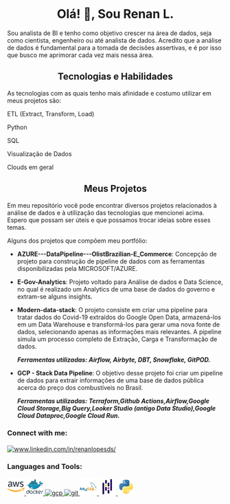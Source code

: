 <h1 align="center">Olá! 👋, Sou Renan L.</h1>
Sou analista de BI e tenho como objetivo crescer na área de dados, seja como cientista, engenheiro ou até analista de dados. Acredito que a análise de dados é fundamental para a tomada de decisões assertivas, e é por isso que busco me aprimorar cada vez mais nessa área.

<h2 align="center">Tecnologias e Habilidades</h2>
As tecnologias com as quais tenho mais afinidade e costumo utilizar em meus projetos são:




ETL (Extract, Transform, Load)

Python

SQL

Visualização de Dados

Clouds em geral





<h2 align="center">Meus Projetos</h2>
Em meu repositório você pode encontrar diversos projetos relacionados à análise de dados e à utilização das tecnologias que mencionei acima. Espero que possam ser úteis e que possamos trocar ideias sobre esses temas.


Alguns dos projetos que compõem meu portfólio:

- **AZURE---DataPipeline---OlistBrazilian-E_Commerce**: Concepção de projeto para construção de pipeline de dados com as ferramentas disponibilizadas pela MICROSOFT/AZURE. 


- **E-Gov-Analytics**: Projeto voltado para Análise de dados e Data Science, no qual é realizado um Analytics de uma base de dados do governo e extram-se alguns insights.
- **Modern-data-stack**: O projeto consiste em criar uma pipeline para tratar dados do Covid-19 extraídos do Google Open Data, armazená-los em um Data Warehouse e transformá-los para gerar uma nova fonte de dados, selecionando apenas as informações mais relevantes. A pipeline simula um processo completo de Extração, Carga e Transformação de dados.

  ***Ferramentas utilizadas: Airflow, Airbyte, DBT, Snowflake, GitPOD.***
- **GCP - Stack Data Pipeline**: O objetivo desse projeto foi criar um pipeline de dados para extrair informações de uma base de dados pública acerca do preço dos combustíveis no Brasil.

  ***Ferramentas utilizadas: Terraform,Github Actions,Airflow,Google Cloud Storage,Big Query,Looker Studio (antigo Data Studio),Google Cloud Dataproc,Google Cloud Run.***

<h3 align="left">Connect with me:</h3>
<p align="left">
<a href="https://linkedin.com/in/renanlopesds/" target="blank"><img align="center" src="https://raw.githubusercontent.com/rahuldkjain/github-profile-readme-generator/master/src/images/icons/Social/linked-in-alt.svg" alt="www.linkedin.com/in/renanlopesds/" height="30" width="40" /></a>
</p>

<h3 align="left">Languages and Tools:</h3>
<p align="left"> <a href="https://aws.amazon.com" target="_blank" rel="noreferrer"> <img src="https://raw.githubusercontent.com/devicons/devicon/master/icons/amazonwebservices/amazonwebservices-original-wordmark.svg" alt="aws" width="40" height="40"/> </a> <a href="https://www.docker.com/" target="_blank" rel="noreferrer"> <img src="https://raw.githubusercontent.com/devicons/devicon/master/icons/docker/docker-original-wordmark.svg" alt="docker" width="40" height="40"/> </a> <a href="https://cloud.google.com" target="_blank" rel="noreferrer"> <img src="https://www.vectorlogo.zone/logos/google_cloud/google_cloud-icon.svg" alt="gcp" width="40" height="40"/> </a> <a href="https://git-scm.com/" target="_blank" rel="noreferrer"> <img src="https://www.vectorlogo.zone/logos/git-scm/git-scm-icon.svg" alt="git" width="40" height="40"/> </a> <a href="https://www.mysql.com/" target="_blank" rel="noreferrer"> <img src="https://raw.githubusercontent.com/devicons/devicon/master/icons/mysql/mysql-original-wordmark.svg" alt="mysql" width="40" height="40"/> </a> <a href="https://pandas.pydata.org/" target="_blank" rel="noreferrer"> <img src="https://raw.githubusercontent.com/devicons/devicon/2ae2a900d2f041da66e950e4d48052658d850630/icons/pandas/pandas-original.svg" alt="pandas" width="40" height="40"/> </a> <a href="https://www.python.org" target="_blank" rel="noreferrer"> <img src="https://raw.githubusercontent.com/devicons/devicon/master/icons/python/python-original.svg" alt="python" width="40" height="40"/> </a> </p>
